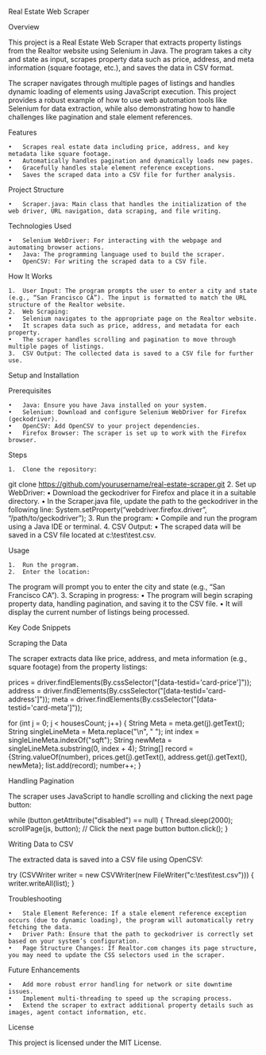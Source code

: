 Real Estate Web Scraper

Overview

This project is a Real Estate Web Scraper that extracts property listings from the Realtor website using Selenium in Java. The program takes a city and state as input, scrapes property data such as price, address, and meta information (square footage, etc.), and saves the data in CSV format.

The scraper navigates through multiple pages of listings and handles dynamic loading of elements using JavaScript execution. This project provides a robust example of how to use web automation tools like Selenium for data extraction, while also demonstrating how to handle challenges like pagination and stale element references.

Features

	•	Scrapes real estate data including price, address, and key metadata like square footage.
	•	Automatically handles pagination and dynamically loads new pages.
	•	Gracefully handles stale element reference exceptions.
	•	Saves the scraped data into a CSV file for further analysis.

Project Structure

	•	Scraper.java: Main class that handles the initialization of the web driver, URL navigation, data scraping, and file writing.

Technologies Used

	•	Selenium WebDriver: For interacting with the webpage and automating browser actions.
	•	Java: The programming language used to build the scraper.
	•	OpenCSV: For writing the scraped data to a CSV file.

How It Works

	1.	User Input: The program prompts the user to enter a city and state (e.g., “San Francisco CA”). The input is formatted to match the URL structure of the Realtor website.
	2.	Web Scraping:
	•	Selenium navigates to the appropriate page on the Realtor website.
	•	It scrapes data such as price, address, and metadata for each property.
	•	The scraper handles scrolling and pagination to move through multiple pages of listings.
	3.	CSV Output: The collected data is saved to a CSV file for further use.

Setup and Installation

Prerequisites

	•	Java: Ensure you have Java installed on your system.
	•	Selenium: Download and configure Selenium WebDriver for Firefox (geckodriver).
	•	OpenCSV: Add OpenCSV to your project dependencies.
	•	Firefox Browser: The scraper is set up to work with the Firefox browser.

Steps

	1.	Clone the repository:
git clone https://github.com/yourusername/real-estate-scraper.git
	2.	Set up WebDriver:
	•	Download the geckodriver for Firefox and place it in a suitable directory.
	•	In the Scraper.java file, update the path to the geckodriver in the following line:
System.setProperty(“webdriver.firefox.driver”, “/path/to/geckodriver”);
	3.	Run the program:
	•	Compile and run the program using a Java IDE or terminal.
	4.	CSV Output:
	•	The scraped data will be saved in a CSV file located at c:\test\test.csv.

Usage

	1.	Run the program.
	2.	Enter the location:
The program will prompt you to enter the city and state (e.g., “San Francisco CA”).
	3.	Scraping in progress:
	•	The program will begin scraping property data, handling pagination, and saving it to the CSV file.
	•	It will display the current number of listings being processed.

Key Code Snippets

Scraping the Data

The scraper extracts data like price, address, and meta information (e.g., square footage) from the property listings:

prices = driver.findElements(By.cssSelector("[data-testid='card-price']"));
address = driver.findElements(By.cssSelector("[data-testid='card-address']"));
meta = driver.findElements(By.cssSelector("[data-testid='card-meta']"));

for (int j = 0; j < housesCount; j++) {
    String Meta = meta.get(j).getText();
    String singleLineMeta = Meta.replace("\n", " ");
    int index = singleLineMeta.indexOf("sqft");
    String newMeta = singleLineMeta.substring(0, index + 4);
    String[] record = {String.valueOf(number), prices.get(j).getText(), address.get(j).getText(), newMeta};
    list.add(record);
    number++;
}

Handling Pagination

The scraper uses JavaScript to handle scrolling and clicking the next page button:

while (button.getAttribute("disabled") == null) {
    Thread.sleep(2000);
    scrollPage(js, button);
    // Click the next page button
    button.click();
}

Writing Data to CSV

The extracted data is saved into a CSV file using OpenCSV:

try (CSVWriter writer = new CSVWriter(new FileWriter("c:\\test\\test.csv"))) {
    writer.writeAll(list);
}

Troubleshooting

	•	Stale Element Reference: If a stale element reference exception occurs (due to dynamic loading), the program will automatically retry fetching the data.
	•	Driver Path: Ensure that the path to geckodriver is correctly set based on your system’s configuration.
	•	Page Structure Changes: If Realtor.com changes its page structure, you may need to update the CSS selectors used in the scraper.

Future Enhancements

	•	Add more robust error handling for network or site downtime issues.
	•	Implement multi-threading to speed up the scraping process.
	•	Extend the scraper to extract additional property details such as images, agent contact information, etc.

License

This project is licensed under the MIT License.





